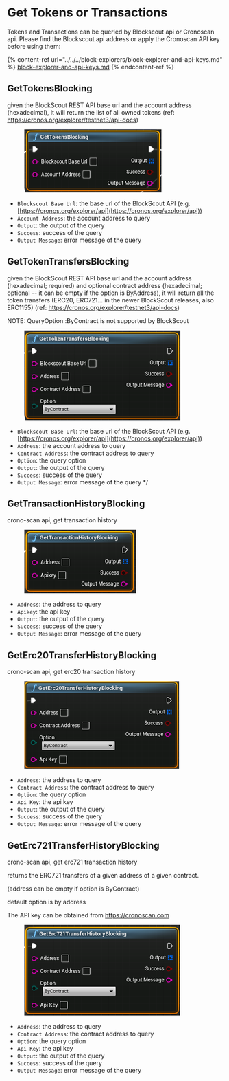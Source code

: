 # Get Tokens or Transactions

Tokens and Transactions can be queried by Blockscout api or Cronoscan api. Please find the Blockscout api address or apply the Cronoscan API key before using them:

{% content-ref url="../../../block-explorers/block-explorer-and-api-keys.md" %}
[block-explorer-and-api-keys.md](../../../block-explorers/block-explorer-and-api-keys.md)
{% endcontent-ref %}

## GetTokensBlocking

given the BlockScout REST API base url and the account address (hexadecimal), it will return the list of all owned tokens (ref: https://cronos.org/explorer/testnet3/api-docs)

<figure><img src="../../../.gitbook/assets/cronos-gamefi-blueprint-gettokens" alt=""><figcaption></figcaption></figure>

* `Blockscout Base Url`: the base url of the BlockScout API (e.g. [https://cronos.org/explorer/api](https://cronos.org/explorer/api))
* `Account Address`: the account address to query
* `Output`: the output of the query
* `Success`: success of the query
* `Output Message`: error message of the query

## GetTokenTransfersBlocking

given the BlockScout REST API base url and the account address (hexadecimal; required) and optional contract address (hexadecimal; optional -- it can be empty if the option is ByAddress), it will return all the token transfers (ERC20, ERC721... in the newer BlockScout releases, also ERC1155) (ref: https://cronos.org/explorer/testnet3/api-docs)

NOTE: QueryOption::ByContract is not supported by BlockScout

<figure><img src="../../../.gitbook/assets/cronos-gamefi-blueprint-gettokentransfers" alt=""><figcaption></figcaption></figure>

* `Blockscout Base Url`: the base url of the BlockScout API (e.g. [https://cronos.org/explorer/api](https://cronos.org/explorer/api))
* `Address`: the account address to query
* `Contract Address`: the contract address to query
* `Option`: the query option
* `Output`: the output of the query
* `Success`: success of the query
* `Output Message`: error message of the query \*/

## GetTransactionHistoryBlocking

crono-scan api, get transaction history

<figure><img src="../../../.gitbook/assets/cronos-gamefi-blueprint-gettransactionhistory" alt=""><figcaption></figcaption></figure>

* `Address`: the address to query
* `Apikey`: the api key
* `Output`: the output of the query
* `Success`: success of the query
* `Output Message`: error message of the query

## GetErc20TransferHistoryBlocking

crono-scan api, get erc20 transaction history

<figure><img src="../../../.gitbook/assets/cronos-gamefi-blueprint-geterc20transferhistory" alt=""><figcaption></figcaption></figure>

* `Address`: the address to query
* `Contract Address`: the contract address to query
* `Option`: the query option
* `Api Key`: the api key
* `Output`: the output of the query
* `Success`: success of the query
* `Output Message`: error message of the query

## GetErc721TransferHistoryBlocking

crono-scan api, get erc721 transaction history

returns the ERC721 transfers of a given address of a given contract.

(address can be empty if option is ByContract)

default option is by address

The API key can be obtained from https://cronoscan.com

<figure><img src="../../../.gitbook/assets/cronos-gamefi-blueprint-geterc721transferhistory" alt=""><figcaption></figcaption></figure>

* `Address`: the address to query
* `Contract Address`: the contract address to query
* `Option`: the query option
* `Api Key`: the api key
* `Output`: the output of the query
* `Success`: success of the query
* `Output Message`: error message of the query
